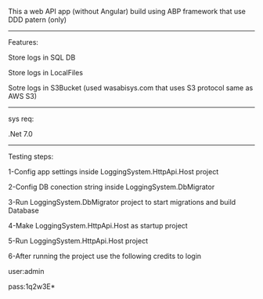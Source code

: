 This a web API app (without Angular) build using ABP framework that use DDD patern (only)

-------------------------------------------------------------
Features:

Store logs in SQL DB

Store logs in LocalFiles

Sotre logs in S3Bucket (used wasabisys.com that uses S3 protocol same as AWS S3)

---------------------------------------------

sys req:

.Net 7.0

---------------------------------------------

Testing steps:

1-Config app settings inside  LoggingSystem.HttpApi.Host project

2-Config DB conection string inside LoggingSystem.DbMigrator

3-Run LoggingSystem.DbMigrator project to start migrations and build Database

4-Make LoggingSystem.HttpApi.Host as startup project

5-Run LoggingSystem.HttpApi.Host project

6-After running the project use the following credits to login

user:admin

pass:1q2w3E*

